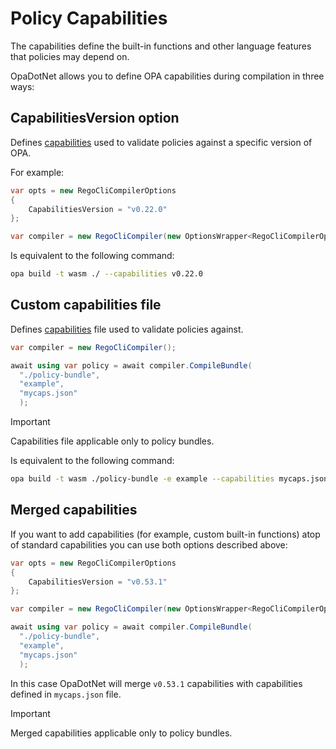 # Policy Capabilities

The capabilities define the built-in functions and other language features that policies may depend on.

OpaDotNet allows you to define OPA capabilities during compilation in three ways:

## CapabilitiesVersion option

Defines [capabilities](https://www.openpolicyagent.org/docs/latest/cli/#capabilities) used to validate policies against a specific version of OPA.

For example:

```csharp
var opts = new RegoCliCompilerOptions
{
    CapabilitiesVersion = "v0.22.0"
};

var compiler = new RegoCliCompiler(new OptionsWrapper<RegoCliCompilerOptions>(opts));
```

Is equivalent to the following command:

```bash
opa build -t wasm ./ --capabilities v0.22.0
```

## Custom capabilities file

Defines [capabilities](https://www.openpolicyagent.org/docs/latest/cli/#capabilities) file used to validate policies against.

```csharp
var compiler = new RegoCliCompiler();

await using var policy = await compiler.CompileBundle(
  "./policy-bundle",
  "example",
  "mycaps.json"
  );
```

> [!IMPORTANT]
> Capabilities file applicable only to policy bundles.

Is equivalent to the following command:

```bash
opa build -t wasm ./policy-bundle -e example --capabilities mycaps.json
```

## Merged capabilities

If you want to add capabilities (for example, custom built-in functions) atop of standard capabilities you can use both options described above:

```csharp
var opts = new RegoCliCompilerOptions
{
    CapabilitiesVersion = "v0.53.1"
};

var compiler = new RegoCliCompiler(new OptionsWrapper<RegoCliCompilerOptions>(opts));

await using var policy = await compiler.CompileBundle(
  "./policy-bundle",
  "example",
  "mycaps.json"
  );
```

In this case OpaDotNet will merge `v0.53.1` capabilities with capabilities defined in `mycaps.json` file.

> [!IMPORTANT]
> Merged capabilities applicable only to policy bundles.

